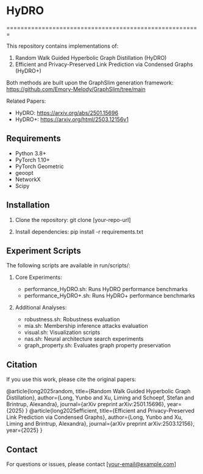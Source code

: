 # HyDRO
=======================================================

This repository contains implementations of:
1. Random Walk Guided Hyperbolic Graph Distillation (HyDRO)
2. Efficient and Privacy-Preserved Link Prediction via Condensed Graphs (HyDRO+)

Both methods are built upon the GraphSlim generation framework:
https://github.com/Emory-Melody/GraphSlim/tree/main

Related Papers:
- HyDRO: https://arxiv.org/abs/2501.15696
- HyDRO+: https://arxiv.org/html/2503.12156v1

Requirements
------------
- Python 3.8+
- PyTorch 1.10+
- PyTorch Geometric
- geoopt
- NetworkX
- Scipy

Installation
-----------
1. Clone the repository:
   git clone [your-repo-url]
   
2. Install dependencies:
   pip install -r requirements.txt

Experiment Scripts
-----------------
The following scripts are available in run/scripts/:

1. Core Experiments:
   - performance_HyDRO.sh: Runs HyDRO performance benchmarks
   - performance_HyDRO+.sh: Runs HyDRO+ performance benchmarks

2. Additional Analyses:
   - robustness.sh: Robustness evaluation
   - mia.sh: Membership inference attacks evaluation
   - visual.sh: Visualization scripts
   - nas.sh: Neural architecture search experiments
   - graph_property.sh: Evaluates graph property preservation

Citation
--------
If you use this work, please cite the original papers:

@article{long2025random,
  title={Random Walk Guided Hyperbolic Graph Distillation},
  author={Long, Yunbo and Xu, Liming and Schoepf, Stefan and Brintrup, Alexandra},
  journal={arXiv preprint arXiv:2501.15696},
  year={2025}
}
@article{long2025efficient,
  title={Efficient and Privacy-Preserved Link Prediction via Condensed Graphs},
  author={Long, Yunbo and Xu, Liming and Brintrup, Alexandra},
  journal={arXiv preprint arXiv:2503.12156},
  year={2025}
}

Contact
-------
For questions or issues, please contact [your-email@example.com]